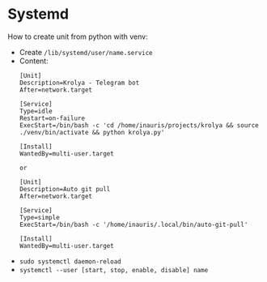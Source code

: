 # Systemd

How to create unit from python with venv:

- Create `/lib/systemd/user/name.service`
- Content:
  ```
  [Unit]
  Description=Krolya - Telegram bot
  After=network.target
  
  [Service]
  Type=idle
  Restart=on-failure
  ExecStart=/bin/bash -c 'cd /home/inauris/projects/krolya && source ./venv/bin/activate && python krolya.py'
 
  [Install]
  WantedBy=multi-user.target
  
  or
  
  [Unit]
  Description=Auto git pull
  After=network.target
  
  [Service]
  Type=simple
  ExecStart=/bin/bash -c '/home/inauris/.local/bin/auto-git-pull'
  
  [Install]
  WantedBy=multi-user.target
  ```
- `sudo systemctl daemon-reload`
- `systemctl --user [start, stop, enable, disable] name`
